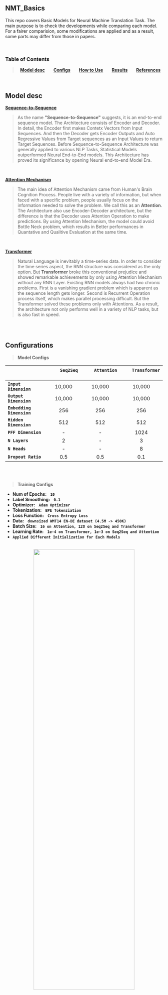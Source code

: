 ## NMT_Basics
This repo covers Basic Models for Neural Machine Translation Task.
The main purpose is to check the developments while comparing each model.
For a fairer comparision, some modifications are applied and as a result, some parts may differ from those in papers.

<br>

### Table of Contents
> &nbsp; **[Model desc](#model-desc)** &nbsp;&nbsp;&nbsp;&nbsp;&nbsp; **[Configs](#configurations)** &nbsp;&nbsp;&nbsp;&nbsp;&nbsp; **[How to Use](#how-to-use)** &nbsp;&nbsp;&nbsp;&nbsp;&nbsp; **[Results](#results)** &nbsp;&nbsp;&nbsp;&nbsp;&nbsp; **[References](#references)**
</br>


## Model desc

**[Sequence-to-Sequence](https://arxiv.org/abs/1409.3215)**
> As the name **"Sequence-to-Sequence"** suggests, it is an end-to-end sequence model.
The Architecture consists of Encoder and Decoder. In detail, the Encoder first makes Contetx Vectors from Input Sequences. 
And then the Decoder gets Encoder Outputs and Auto Regressive Values from Target sequences as an Input Values to return Target Sequences.
Before Sequence-to-Sequence Architecture was generally applied to various NLP Tasks, Statistical Models outperformed Neural End-to-End models.
This Architecture has proved its significance by opening Neural end-to-end Model Era.

<br>

**[Attention Mechanism](https://arxiv.org/abs/1409.0473)**
> The main idea of Attention Mechanism came from Human's Brain Cognition Process.
People live with a variety of information, but when faced with a specific problem, people usually focus on the information needed to solve the problem. We call this as an **Attention**.
The Architecture also use Encoder-Decoder architecture, but the difference is that the Decoder uses Attention Operation to make predictions.
By using Attention Mechanism, the model could avoid Bottle Neck problem, which results in Better performances in Quantative and Qualitive Evaluation at the same time.

<br>


**[Transformer](https://arxiv.org/abs/1706.03762)**
> Natural Language is inevitably a time-series data. In order to consider the time series aspect, the RNN structure was considered as the only option.
But **Transformer** broke this conventional prejudice and showed remarkable achievements by only using Attention Mechanism without any RNN Layer.
Existing RNN models always had two chronic problems. First is a vanishing gradient problem which is apparent as the sequence length gets longer. Second is Recurrent Operation process itself, which makes parallel processing difficult.
But the Transformer solved these problems only with Attentions. As a result, the architecture not only performs well in a variety of NLP tasks, but is also fast in speed.

<br>
<br>

## Configurations

> **Model Configs**

|  | &nbsp;&nbsp;&nbsp;&nbsp;&nbsp;&nbsp;&nbsp; `Seq2Seq` &nbsp;&nbsp;&nbsp;&nbsp;&nbsp;&nbsp;&nbsp; | &nbsp;&nbsp;&nbsp;&nbsp;&nbsp;&nbsp;&nbsp; `Attention` &nbsp;&nbsp;&nbsp;&nbsp;&nbsp;&nbsp;&nbsp; | &nbsp;&nbsp;&nbsp;&nbsp;&nbsp;&nbsp; `Transformer` &nbsp;&nbsp;&nbsp;&nbsp;&nbsp;&nbsp; |
| :--- | :---: | :---: | :---: |
| **`Input Dimension`** | 10,000 | 10,000 | 10,000 |
| **`Output Dimension`** | 10,000 | 10,000 | 10,000 |
| **`Embedding Dimension`** | 256 | 256 | 256 |
| **`Hidden Dimension`** | 512 | 512 | 512 |
| **`PFF Dimension`** | - | - | 1024 |
| **`N Layers`** | 2 | - | 3 |
| **`N Heads`** | - | - | 8 |
| **`Dropout Ratio`** | 0.5 | 0.5 | 0.1 |

<br>
<br>

> **Training Configs**

* **Num of Epochs:** &nbsp; **`10`** </br>
* **Label Smoothing:** &nbsp; **`0.1`** </br>
* **Optimizer:** &nbsp; **`Adam Optimizer`** </br>
* **Tokenization:** &nbsp; **`BPE Tokenziation`** </br>
* **Loss Function:** &nbsp; **`Cross Entropy Loss`** </br>
* **Data:** &nbsp; **`downsized WMT14 EN-DE dataset (4.5M -> 450K)`** </br>
* **Batch Size:** &nbsp; **`16 on Attention, 128 on Seq2Seq and Transformer`** </br>
* **Learning Rate:** &nbsp; **`1e-4 on Transformer, 1e-3 on Seq2Seq and Attention`** </br>
* **`Applied Different Initialization for Each Models`**

<br>

<center>
  <img src="https://user-images.githubusercontent.com/71929682/168110116-374d3ac9-48d6-41e3-a2ce-d216f2e76422.png" width="80%" height="60%">
</center>


<br>
<br>

## How to Use
**First clone git repo in your env**
```
git clone https://github.com/moon23k/NMT_Basic
```

<br>

**Download and Process Dataset via setup.py**
```
cd NMT_Basic
bash setup.py -downsize [True, False] -sort [True, False]
```

<br>

**Train models with "train.py" file (scheduler is optional)**
```
python3 train.py -model ['seq2seq', 'attention', 'transformer'] -scheduler ['constant', 'exponential', 'step', 'cosine_annealing_warm']
```

<br>

**Test trained models with "test.py" file**
```
python3 test.py -model ['seq2seq', 'attention', 'transformer']
```

<br>

**Test with user input sentence via trained models**
```
python3 inference.py -model ['seq2seq', 'attention', 'transformer']
```

<br>
<br>


## Results

> **Training Results**

<center>
  <img src="https://user-images.githubusercontent.com/71929682/189513608-2e6949e8-9718-4b15-b02d-12d8c71d3a61.png" width="90%" height="70%">

| | &nbsp;&nbsp;&nbsp;&nbsp;&nbsp; `Seq2Seq` &nbsp;&nbsp;&nbsp;&nbsp;&nbsp; | &nbsp;&nbsp;&nbsp; `Attention` &nbsp;&nbsp;&nbsp; | &nbsp;&nbsp; `Transformer` &nbsp;&nbsp; |
| :---: | :---: | :---: | :---: |
| &nbsp; **`Average Training time per Epoch`** &nbsp; | 2min 59sec | 8min 10sec | 44sec|
</center>

</br>

> **Test Results**

</br>
</br>

> **Inference Results**

<br>

<br>
<br>

## References
* [Sequence to Sequence Learning with Neural Networks](https://arxiv.org/abs/1409.3215)
* [Neural Machine Translation by Jointly Learning to Align and Translate](https://arxiv.org/abs/1409.0473)
* [Attention is all you need](https://arxiv.org/abs/1706.03762)
